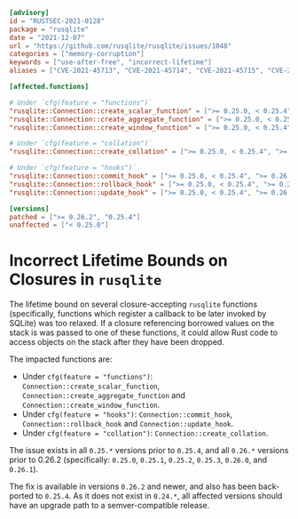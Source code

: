 ```toml
[advisory]
id = "RUSTSEC-2021-0128"
package = "rusqlite"
date = "2021-12-07"
url = "https://github.com/rusqlite/rusqlite/issues/1048"
categories = ["memory-corruption"]
keywords = ["use-after-free", "incorrect-lifetime"]
aliases = ["CVE-2021-45713", "CVE-2021-45714", "CVE-2021-45715", "CVE-2021-45716", "CVE-2021-45717", "CVE-2021-45718", "CVE-2021-45719", "GHSA-4qr3-m7ww-hh9g", "GHSA-87xh-9q6h-r5cc", "GHSA-92cx-4xm7-jr9m", "GHSA-cm8g-544f-p9x9", "GHSA-f6f2-3w33-54r9", "GHSA-g4g4-3pqw-8m7f", "GHSA-g87r-23vw-7f87", "GHSA-q89g-4vhh-mvvm"]

[affected.functions]

# Under `cfg(feature = "functions")`
"rusqlite::Connection::create_scalar_function" = [">= 0.25.0, < 0.25.4", ">= 0.26.0, < 0.26.2"]
"rusqlite::Connection::create_aggregate_function" = [">= 0.25.0, < 0.25.4", ">= 0.26.0, < 0.26.2"]
"rusqlite::Connection::create_window_function" = [">= 0.25.0, < 0.25.4", ">= 0.26.0, < 0.26.2"]

# Under `cfg(feature = "collation")`
"rusqlite::Connection::create_collation" = [">= 0.25.0, < 0.25.4", ">= 0.26.0, < 0.26.2"]

# Under `cfg(feature = "hooks")`
"rusqlite::Connection::commit_hook" = [">= 0.25.0, < 0.25.4", ">= 0.26.0, < 0.26.2"]
"rusqlite::Connection::rollback_hook" = [">= 0.25.0, < 0.25.4", ">= 0.26.0, < 0.26.2"]
"rusqlite::Connection::update_hook" = [">= 0.25.0, < 0.25.4", ">= 0.26.0, < 0.26.2"]

[versions]
patched = [">= 0.26.2", "0.25.4"]
unaffected = ["< 0.25.0"]
```

# Incorrect Lifetime Bounds on Closures in `rusqlite`

The lifetime bound on several closure-accepting `rusqlite` functions (specifically, functions which register a callback to be later invoked by SQLite) was too relaxed. If a closure referencing borrowed values on the stack is was passed to one of these functions, it could allow Rust code to access objects on the stack after they have been dropped.

The impacted functions are:

- Under `cfg(feature = "functions")`: `Connection::create_scalar_function`, `Connection::create_aggregate_function` and `Connection::create_window_function`.
- Under `cfg(feature = "hooks")`: `Connection::commit_hook`, `Connection::rollback_hook` and `Connection::update_hook`.
- Under `cfg(feature = "collation")`: `Connection::create_collation`.

The issue exists in all `0.25.*` versions prior to `0.25.4`, and all `0.26.*` versions prior to 0.26.2 (specifically: `0.25.0`, `0.25.1`, `0.25.2`, `0.25.3`, `0.26.0`, and `0.26.1`).

The fix is available in versions `0.26.2` and newer, and also has been back-ported to `0.25.4`. As it does not exist in `0.24.*`, all affected versions should have an upgrade path to a semver-compatible release.
